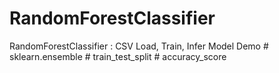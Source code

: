 # RandomForestClassifier
RandomForestClassifier : CSV Load, Train, Infer Model Demo # sklearn.ensemble # train_test_split # accuracy_score
